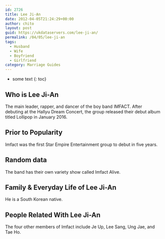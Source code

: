 ```yaml
---
id: 2726
title: Lee Ji-An
date: 2012-04-05T21:24:29+00:00
author: chito
layout: post
guid: https://ukdataservers.com/lee-ji-an/
permalink: /04/05/lee-ji-an
tags:
  - Husband
  - Wife
  - Boyfriend
  - Girlfriend
category: Marriage Guides
---
```


* some text
{: toc}
          
          
## Who is  Lee Ji-An
                  
                  
                  
The main leader, rapper, and dancer of the boy band IMFACT. After debuting at the Hallyu Dream Concert, the group released their debut album titled Lollipop in January 2016.
                  
                
                
                
## Prior to Popularity 
                  
                  
                  
Imfact was the first Star Empire Entertainment group to debut in five years.
                  
                
                
                
## Random data 
                  
                  
                  
The band has their own variety show called Imfact Alive.
                  
                
                
                
## Family & Everyday Life of Lee Ji-An
                  
                  
                  
He is a South Korean native.
                  
                
                
                
## People Related With  Lee Ji-An
                  
                  
                  
The four other members of Imfact include Je Up, Lee Sang, Ung Jae, and Tae Ho.
                  
                
              
            
          
          
          
    
    
  
